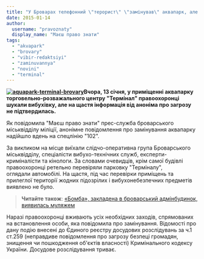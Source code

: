 ```yaml
---
title: "У Броварах телефонний \"терорист\" \"замінував\" аквапарк, але вибухівки не знайшли"
date: 2015-01-14
author: 
  username: "pravoznaty"
  display_name: "Маєш право знати"
tags: 
  - "akvapark"
  - "brovary"
  - "vibir-redaktsiyi"
  - "zaminuvannya"
  - "novini"
  - "terminal"
---
```


**[![aquapark-terminal-brovary](https://mpz.brovary.org/wp-content/uploads/2015/01/aquapark-terminal-brovary.jpg)](https://mpz.brovary.org/wp-content/uploads/2015/01/aquapark-terminal-brovary.jpg)Вчора, 13 січня, у приміщенні аквапарку торговельно-розважального центру "Термінал" правоохоронці шукали вибухівку, але на щастя інформація від аноніма про загрозу не підтвердилась.**

Як повідомила "Маєш право знати" прес-служба броварського міськвідділу міліції, анонімне повідомлення про замінування аквапарку надійшло вдень на спецлінію "102".

За викликом на місце виїхали слідчо-оперативна група Броварського міськвідділу, спеціалісти вибухо-технічних служб, експерти-криміналісти та кінологи. За словами очевидців, крім самої будівлі правоохоронці ретельно перевіряли парковку "Терміналу", оглядали автомобілі. На щастя, під час перевірки приміщень та прилеглої території жодних підозрілих і вибухонебезпечних предметів виявлено не було.

> **Читайте також**: [«Бомба», закладена в броварський адмінбудинок, виявилась муляжем](https://mpz.brovary.org/bomba-zakladena-v-brovarskiy-adminbudinok-viyavilas-mulyazhem/)

Наразі правоохоронці вживають усіх необхідних заходів, спрямованих на встановлення особи, яка повідомила про замінування. Відомості про дану подію внесені до Єдиного реєстру досудових розслідувань за ч.1 ст.259 (неправдиве повідомлення про загрозу безпеці громадян, знищення чи пошкодження об'єктів власності) Кримінального кодексу України. Досудове розслідування триває.
